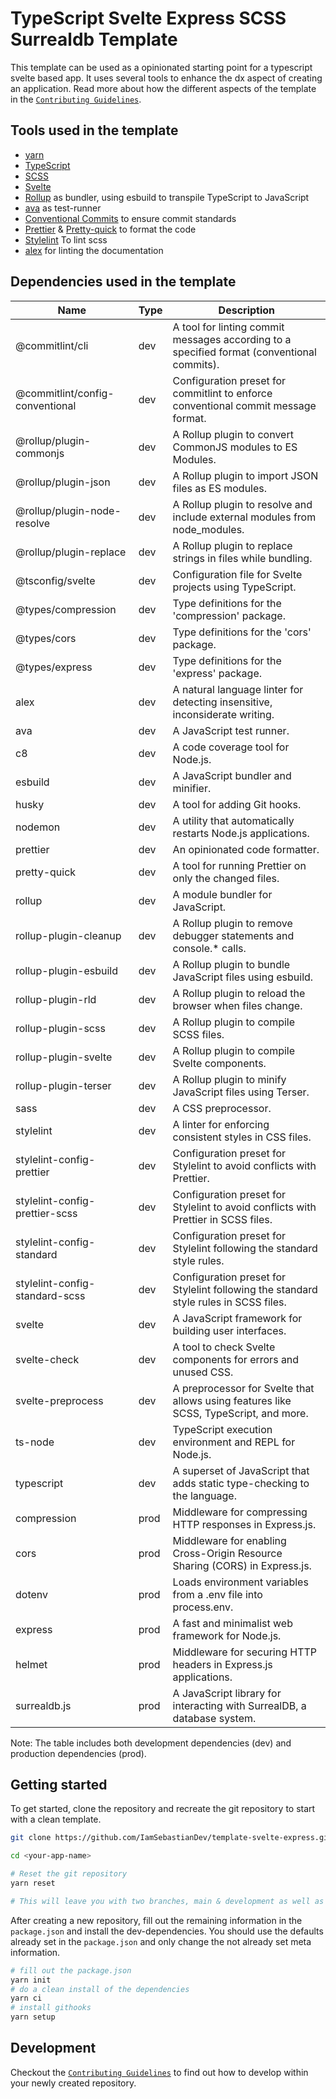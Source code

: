 <!-- @format -->

# TypeScript Svelte Express SCSS Surrealdb Template

This template can be used as a opinionated starting point for a typescript svelte based app. It uses several tools to enhance the dx aspect of creating an application. Read more about how the different aspects of the template in the [`Contributing Guidelines`](./contributing.md).

## Tools used in the template

-   [yarn](https://yarnpkg.com/getting-started)
-   [TypeScript](https://www.typescriptlang.org)
-   [SCSS](https://sass-lang.com)
-   [Svelte](https://svelte.dev)
-   [Rollup](https://rollupjs.org/guide/en/) as bundler, using esbuild to transpile TypeScript to JavaScript
-   [ava](https://github.com/avajs/ava) as test-runner
-   [Conventional Commits](https://www.conventionalcommits.org/en/v1.0.0/) to ensure commit standards
-   [Prettier](https://prettier.io) & [Pretty-quick](https://www.npmjs.com/package/pretty-quick) to format the code
-   [Stylelint](https://stylelint.io) To lint scss
-   [alex](https://alexjs.com) for linting the documentation

## Dependencies used in the template

| Name                            | Type | Description                                                                                |
| ------------------------------- | ---- | ------------------------------------------------------------------------------------------ |
| @commitlint/cli                 | dev  | A tool for linting commit messages according to a specified format (conventional commits). |
| @commitlint/config-conventional | dev  | Configuration preset for commitlint to enforce conventional commit message format.         |
| @rollup/plugin-commonjs         | dev  | A Rollup plugin to convert CommonJS modules to ES Modules.                                 |
| @rollup/plugin-json             | dev  | A Rollup plugin to import JSON files as ES modules.                                        |
| @rollup/plugin-node-resolve     | dev  | A Rollup plugin to resolve and include external modules from node_modules.                 |
| @rollup/plugin-replace          | dev  | A Rollup plugin to replace strings in files while bundling.                                |
| @tsconfig/svelte                | dev  | Configuration file for Svelte projects using TypeScript.                                   |
| @types/compression              | dev  | Type definitions for the 'compression' package.                                            |
| @types/cors                     | dev  | Type definitions for the 'cors' package.                                                   |
| @types/express                  | dev  | Type definitions for the 'express' package.                                                |
| alex                            | dev  | A natural language linter for detecting insensitive, inconsiderate writing.                |
| ava                             | dev  | A JavaScript test runner.                                                                  |
| c8                              | dev  | A code coverage tool for Node.js.                                                          |
| esbuild                         | dev  | A JavaScript bundler and minifier.                                                         |
| husky                           | dev  | A tool for adding Git hooks.                                                               |
| nodemon                         | dev  | A utility that automatically restarts Node.js applications.                                |
| prettier                        | dev  | An opinionated code formatter.                                                             |
| pretty-quick                    | dev  | A tool for running Prettier on only the changed files.                                     |
| rollup                          | dev  | A module bundler for JavaScript.                                                           |
| rollup-plugin-cleanup           | dev  | A Rollup plugin to remove debugger statements and console.\* calls.                        |
| rollup-plugin-esbuild           | dev  | A Rollup plugin to bundle JavaScript files using esbuild.                                  |
| rollup-plugin-rld               | dev  | A Rollup plugin to reload the browser when files change.                                   |
| rollup-plugin-scss              | dev  | A Rollup plugin to compile SCSS files.                                                     |
| rollup-plugin-svelte            | dev  | A Rollup plugin to compile Svelte components.                                              |
| rollup-plugin-terser            | dev  | A Rollup plugin to minify JavaScript files using Terser.                                   |
| sass                            | dev  | A CSS preprocessor.                                                                        |
| stylelint                       | dev  | A linter for enforcing consistent styles in CSS files.                                     |
| stylelint-config-prettier       | dev  | Configuration preset for Stylelint to avoid conflicts with Prettier.                       |
| stylelint-config-prettier-scss  | dev  | Configuration preset for Stylelint to avoid conflicts with Prettier in SCSS files.         |
| stylelint-config-standard       | dev  | Configuration preset for Stylelint following the standard style rules.                     |
| stylelint-config-standard-scss  | dev  | Configuration preset for Stylelint following the standard style rules in SCSS files.       |
| svelte                          | dev  | A JavaScript framework for building user interfaces.                                       |
| svelte-check                    | dev  | A tool to check Svelte components for errors and unused CSS.                               |
| svelte-preprocess               | dev  | A preprocessor for Svelte that allows using features like SCSS, TypeScript, and more.      |
| ts-node                         | dev  | TypeScript execution environment and REPL for Node.js.                                     |
| typescript                      | dev  | A superset of JavaScript that adds static type-checking to the language.                   |
| compression                     | prod | Middleware for compressing HTTP responses in Express.js.                                   |
| cors                            | prod | Middleware for enabling Cross-Origin Resource Sharing (CORS) in Express.js.                |
| dotenv                          | prod | Loads environment variables from a .env file into process.env.                             |
| express                         | prod | A fast and minimalist web framework for Node.js.                                           |
| helmet                          | prod | Middleware for securing HTTP headers in Express.js applications.                           |
| surrealdb.js                    | prod | A JavaScript library for interacting with SurrealDB, a database system.                    |

Note: The table includes both development dependencies (dev) and production dependencies (prod).

## Getting started

To get started, clone the repository and recreate the git repository to start with a clean template.

```bash
git clone https://github.com/IamSebastianDev/template-svelte-express.git <your-app-name>

cd <your-app-name>

# Reset the git repository
yarn reset

# This will leave you with two branches, main & development as well as an initial commit.
```

After creating a new repository, fill out the remaining information in the `package.json` and install the dev-dependencies. You should use the defaults already set in the `package.json` and only change the not already set meta information.

```bash
# fill out the package.json
yarn init
# do a clean install of the dependencies
yarn ci
# install githooks
yarn setup
```

## Development

Checkout the [`Contributing Guidelines`](./contributing.md) to find out how to develop within your newly created repository.
